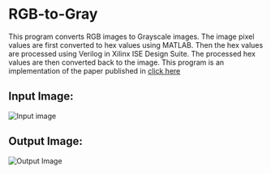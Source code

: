 # RGB-to-Gray
This program converts RGB images to Grayscale images. The image pixel values are first converted to hex values using MATLAB. Then the hex values are processed using Verilog in Xilinx ISE Design Suite. The processed hex values are then converted back to the image.
This program is an implementation of the paper published in [click here](https://pdf.sciencedirectassets.com/280203/1-s2.0-S1877050920X00093/1-s2.0-S187705092031200X/main.pdf?X-Amz-Security-Token=IQoJb3JpZ2luX2VjEOb%2F%2F%2F%2F%2F%2F%2F%2F%2F%2FwEaCXVzLWVhc3QtMSJHMEUCIQD%2FPhy5tSxTYDlMlT7%2F1gSfG00gsmdGjRiPvIR8ISFeXgIgBDr3IJYYRFLQHLA222Wdet9MeMiMfpwFGAmSJbBUJ%2F0quwUIv%2F%2F%2F%2F%2F%2F%2F%2F%2F%2F%2FARAFGgwwNTkwMDM1NDY4NjUiDDoAoW1OG6SSuZsSFiqPBRKZZlVRFNLq0RUxllSoGqnnUA3mEyEw6V0%2BefSMS7u2rLV086btHQMXVO4lZ3XJdmueBm4%2FbnNqE9xMd0N2JchdJAaVl38Fl2fj6jCF5b3bHJPqif3lJLDR65zOnCqa9UQ%2FUMl6JZ6Y8GK5wByh5o15GiF6ZFcN4LOMJEthutmaWf8EZtFLiXqJyJbHSdhiRDpZ%2FlITygZFjV0OibIzoFFZSph7tYvMGRu%2FEeXZzQy9OAjlvRXyDFD8XxsDJ1SosfBLYKUdHGeUt7%2BvngrYjRBc%2FEwL%2FDYNUl6ukW9xjCZ7Kjw998uqKWd9frYaxK0wqqyXRUdhZ%2FG32rZZuXBQGdHxq6nerefN2HX2EKgblQQsh1upf5nIuTLp5ux6LB7twTPLFddKme1Jnq93mV3tMgq1RJdVaD1AQADGGwyK%2BBpRtbDmaRhvf%2F6Uu8nGmFPENOrcEmCLLTd68Dhjz6VFaeQ330iRkZqjAMtSD4bQwrDNUoyjS82FDijKNgO50QaQvJj9kXBb%2BRh5BxSHAi1Oy7YM7FgO9urwYnOphocV%2B3YozzhvGRN3etnzj%2FU4rr580R9BIJcQqmi9zkKaijVt6LwnhbFRYMoc7eTs1Q%2Bfi2bNyqEITxCWTHctoIEwYngbUb19m9RtKTLv61Hw1M7E1Irjl7af%2FmLeQY2ib0pG2IoBrQ8cDgkO3%2FqfbEnzkk%2F3pkXKR%2FMZc%2FgNmRxLFl3CpqVsHOAwd5CeR0q2euzMl23wm7pWhs%2BXGYkZU102nNc0GRred3EVynfnmiwLP5686ddLvUMXUgJlifSuivM2fp5pXuep86CW12t4M%2BWRc810bFMLGZZ6LlM1UX39SForgXJYaWhSD93BLY2u28SfFpYwj8W9rgY6sQGt59unc7RM05%2BQiQXVY2OstJdWR0CF0Sk%2Fjrj2yLnetQiVpeYvknrq0x4UBSOYNkMa6lFZFByFXgC9nUAeQ0vAR%2B%2FIw4R4cCaxZNBIfcXIuWeruXBEkqp6jwjKlfzJoncGWMZDhGFACCLKJFbIG6G0HS%2BUvhkOnIGlAFN5vMV5%2BM1LPrxRWuhumiMnhWHs%2FYzh%2F5xvUJTYc2o6nABT0KzFo5RLd0sv3bKhkinzXdOySso%3D&X-Amz-Algorithm=AWS4-HMAC-SHA256&X-Amz-Date=20240216T133513Z&X-Amz-SignedHeaders=host&X-Amz-Expires=300&X-Amz-Credential=ASIAQ3PHCVTYRKYDVKL7%2F20240216%2Fus-east-1%2Fs3%2Faws4_request&X-Amz-Signature=14081c4578ca1ca7bd0206a3a48f62112498d3ddd1601e5d7c08b8edcee8d6f4&hash=f2d33efd7df0d194bac85562501c58bb9e99754d7cb1e06a0295b2eb4530662b&host=68042c943591013ac2b2430a89b270f6af2c76d8dfd086a07176afe7c76c2c61&pii=S187705092031200X&tid=spdf-ca4925ac-65bc-473f-b505-d179386e4a73&sid=ff0539db5bb18443719889f-19aeacae84f5gxrqb&type=client&tsoh=d3d3LnNjaWVuY2VkaXJlY3QuY29t&ua=130c5b51565457035305&rr=85662c2adafc7e67&cc=in)

## Input Image:


![Input image](https://github.com/SANGESH007/RGB-to-Gray/assets/77070030/99e043c0-5bd0-486a-a842-e45fd9c42288)


## Output Image:
![Output Image](https://github.com/SANGESH007/RGB-to-Gray/assets/77070030/0ad0c1f7-9e71-4093-9473-ed6b975116df)




